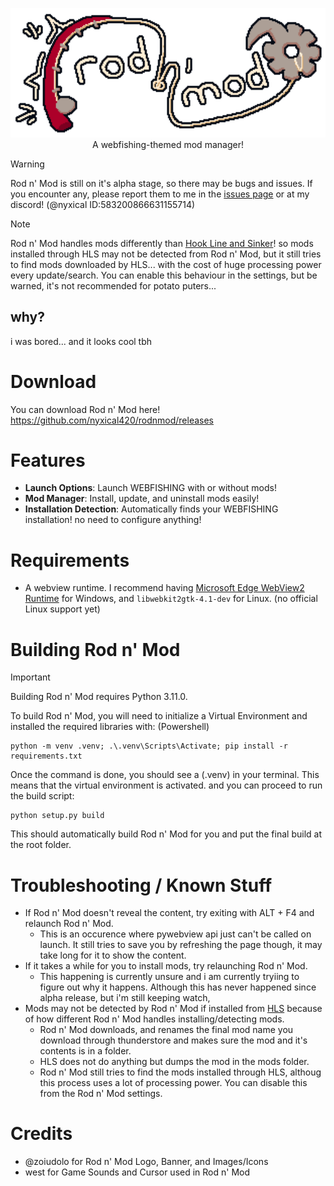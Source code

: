<p align="center">
    <img src="https://github.com/nyxical420/rodnmod/blob/main/assets/web/banner.png?raw=true" width="800"/><br>
    A webfishing-themed mod manager!
</p>

> [!WARNING]  
> Rod n' Mod is still on it's alpha stage, so there may be bugs and issues. If you encounter any, please report them to me in the [issues page](https://github.com/nyxical420/rodnmod/issues) or at my discord! (@nyxical ID:583200866631155714)

> [!NOTE]
> Rod n' Mod handles mods differently than [Hook Line and Sinker](https://hooklinesinker.lol)! so mods installed through HLS may not be detected from Rod n' Mod, but it still tries to find mods downloaded by HLS... with the cost of huge processing power every update/search. You can enable this behaviour in the settings, but be warned, it's not recommended for potato puters...

## why?
i was bored... and it looks cool tbh

# Download
You can download Rod n' Mod here!<br>
https://github.com/nyxical420/rodnmod/releases

# Features
- **Launch Options**: Launch WEBFISHING with or without mods!
- **Mod Manager**: Install, update, and uninstall mods easily!
- **Installation Detection**: Automatically finds your WEBFISHING installation! no need to configure anything!

# Requirements
- A webview runtime. I recommend having [Microsoft Edge WebView2 Runtime](https://developer.microsoft.com/en-gb/microsoft-edge/webview2#download) for Windows, and `libwebkit2gtk-4.1-dev` for Linux. (no official Linux support yet)

# Building Rod n' Mod
> [!IMPORTANT]
> Building Rod n' Mod requires Python 3.11.0.

To build Rod n' Mod, you will need to initialize a Virtual Environment and installed the required libraries with:
(Powershell)
```PS
python -m venv .venv; .\.venv\Scripts\Activate; pip install -r requirements.txt
```

Once the command is done, you should see a (.venv) in your terminal. This means that the virtual environment is activated. and you can proceed to run the build script:
```PS
python setup.py build
```

This should automatically build Rod n' Mod for you and put the final build at the root folder.


# Troubleshooting / Known Stuff
- If Rod n' Mod doesn't reveal the content, try exiting with ALT + F4 and relaunch Rod n' Mod.
    - This is an occurence where pywebview api just can't be called on launch. It still tries to save you by refreshing the page though, it may take long for it to show the content.
- If it takes a while for you to install mods, try relaunching Rod n' Mod.
    - This happening is currently unsure and i am currently tryiing to figure out why it happens. Although this has never happened since alpha release, but i'm still keeping watch,
- Mods may not be detected by Rod n' Mod if installed from [HLS](https://hooklinesinker.lol/) because of how different Rod n' Mod handles installing/detecting mods.
    - Rod n' Mod downloads, and renames the final mod name you download through thunderstore and makes sure the mod and it's contents is in a folder. 
    - HLS does not do anything but dumps the mod in the mods folder.
    - Rod n' Mod still tries to find the mods installed through HLS, althoug this process uses a lot of processing power. You can disable this from the Rod n' Mod settings.

# Credits
- @zoiudolo for Rod n' Mod Logo, Banner, and Images/Icons
- west for Game Sounds and Cursor used in Rod n' Mod
